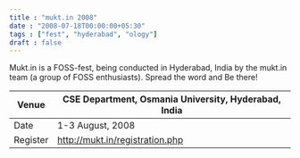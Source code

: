 ```yaml
---
title : "mukt.in 2008"
date : "2008-07-18T00:00:00+05:30"
tags : ["fest", "hyderabad", "ology"]
draft : false
---
```


Mukt.in is a FOSS-fest, being conducted in Hyderabad, India by the
mukt.in team (a group of FOSS enthusiasts). Spread the word and Be
there!

Venue    | CSE Department, Osmania University, Hyderabad, India
---------|-----------------------------------------------------
Date     | 1-3 August, 2008
Register | <http://mukt.in/registration.php>
